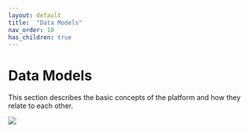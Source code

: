 ```yaml
---
layout: default
title:  "Data Models"
nav_order: 10
has_children: true
---
```


# Data Models

This section describes the basic concepts of the platform and how they relate to each other. 

<a href="https://docs.google.com/drawings/d/1X-LdE9w5fgPMNRAg711LHmkKXakTE9I7dwjFemPTIsU/edit?usp=sharing"><img src="https://docs.google.com/drawings/d/e/2PACX-1vSRHx8NbNW2wVFvtfCX4MEhiLoFLUkoeoZR-3boQCMbX_K4noQnKfzmz7SGECmIAvXJ_m38qb0zlI2V/pub?w=759&amp;h=634"></a>
